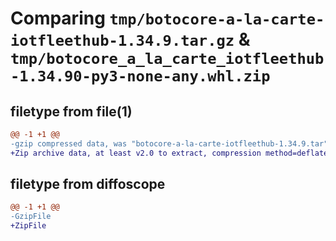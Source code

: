 # Comparing `tmp/botocore-a-la-carte-iotfleethub-1.34.9.tar.gz` & `tmp/botocore_a_la_carte_iotfleethub-1.34.90-py3-none-any.whl.zip`

## filetype from file(1)

```diff
@@ -1 +1 @@
-gzip compressed data, was "botocore-a-la-carte-iotfleethub-1.34.9.tar", last modified: Thu Dec 28 01:06:43 2023, max compression
+Zip archive data, at least v2.0 to extract, compression method=deflate
```

## filetype from diffoscope

```diff
@@ -1 +1 @@
-GzipFile
+ZipFile
```

